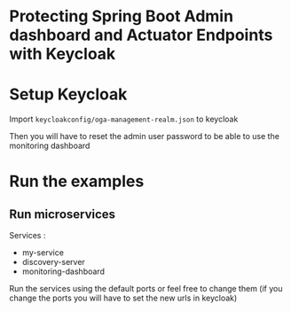 # Protecting Spring Boot Admin dashboard and Actuator Endpoints with Keycloak

# Setup Keycloak

Import `keycloakconfig/oga-management-realm.json` to keycloak

Then you will have to reset the admin user password to be able to use the monitoring dashboard

# Run the examples

## Run microservices

Services :

 - my-service
 - discovery-server
 - monitoring-dashboard

Run the services using the default ports or feel free to change them (if you change the ports you will have to set the new urls in keycloak)
